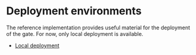 # Deployment environments

The reference implementation provides useful material for the deployment of the gate. For now, only local deployment is available.

- [Local deployment](local/README.md)
